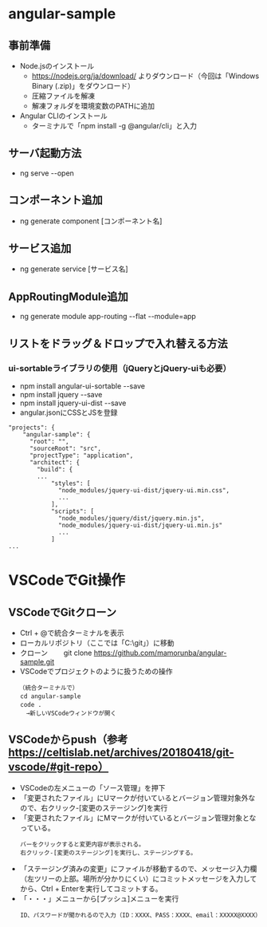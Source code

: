 # angular-sample
## 事前準備
- Node.jsのインストール
    - https://nodejs.org/ja/download/ よりダウンロード（今回は「Windows Binary (.zip)」をダウンロード）
    - 圧縮ファイルを解凍
    - 解凍フォルダを環境変数のPATHに追加
- Angular CLIのインストール
    - ターミナルで「npm install -g @angular/cli」と入力

## サーバ起動方法
- ng serve --open

## コンポーネント追加
- ng generate component [コンポーネント名]

## サービス追加
- ng generate service [サービス名]

## AppRoutingModule追加
- ng generate module app-routing --flat --module=app

## リストをドラッグ＆ドロップで入れ替える方法
### ui-sortableライブラリの使用（jQueryとjQuery-uiも必要）
- npm install angular-ui-sortable --save
- npm install jquery --save
- npm install jquery-ui-dist --save
- angular.jsonにCSSとJSを登録
~~~
"projects": {
    "angular-sample": {
      "root": "",
      "sourceRoot": "src",
      "projectType": "application",
      "architect": {
        "build": {
        ...
            "styles": [
              "node_modules/jquery-ui-dist/jquery-ui.min.css",
              ...
            ],
            "scripts": [
              "node_modules/jquery/dist/jquery.min.js",
              "node_modules/jquery-ui-dist/jquery-ui.min.js"
              ...
            ]
...
~~~

# VSCodeでGit操作
## VSCodeでGitクローン
- Ctrl + @で統合ターミナルを表示
- ローカルリポジトリ（ここでは「C:\git」）に移動
- クローン
　　git clone https://github.com/mamorunba/angular-sample.git
- VSCodeでプロジェクトのように扱うための操作
~~~
   （統合ターミナルで）
　　cd angular-sample
　　code .
　　　→新しいVSCodeウィンドウが開く
~~~


## VSCodeからpush（参考　https://celtislab.net/archives/20180418/git-vscode/#git-repo）
- VSCodeの左メニューの「ソース管理」を押下
- 「変更されたファイル」にUマークが付いているとバージョン管理対象外なので、右クリック-[変更のステージング]を実行
- 「変更されたファイル」にMマークが付いているとバージョン管理対象となっている。
~~~
　　バーをクリックすると変更内容が表示される。
　　右クリック-[変更のステージング]を実行し、ステージングする。
~~~
- 「ステージング済みの変更」にファイルが移動するので、メッセージ入力欄（左ツリーの上部。場所が分かりにくい）にコミットメッセージを入力してから、Ctrl + Enterを実行してコミットする。
- 「・・・」メニューから[プッシュ]メニューを実行
~~~
　　ID、パスワードが聞かれるので入力（ID：XXXX、PASS：XXXX、email：XXXXX@XXXX）
~~~
